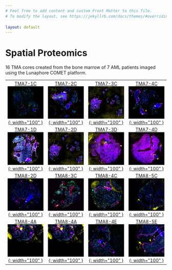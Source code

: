 ```yaml
---
# Feel free to add content and custom Front Matter to this file.
# To modify the layout, see https://jekyllrb.com/docs/themes/#overriding-theme-defaults

layout: default
---
```


# Spatial Proteomics
16 TMA cores created from the bone marrow of 7 AML patients imaged using the Lunaphore COMET platform.

|              |                   |       |         |
|:------------:|:-----------------:|:-----:|:-------:|
|[ TMA7-1C <br> ![](./prebuilt/TMA7-1C/TMA7-1C.jpg){: width="100" }](./prebuilt/TMA7-1C/)| [ TMA7-2C <br> ![](./prebuilt/TMA7-2C/TMA7-2C.jpg){: width="100" }](./prebuilt/TMA7-2C/) | [ TMA7-3C <br> ![](./prebuilt/TMA7-3C/TMA7-3C.jpg){: width="100" }](./prebuilt/TMA7-3C/)  | [ TMA7-4C <br> ![](./prebuilt/TMA7-4C/TMA7-4C.jpg){: width="100" }](./prebuilt/TMA7-4C/) |
| [ TMA7-1D <br> ![](./prebuilt/TMA7-1D/TMA7-1D.jpg){: width="100" }](./prebuilt/TMA7-1D/) | [ TMA7-2D <br> ![](./prebuilt/TMA7-2D/TMA7-2D.jpg){: width="100" }](./prebuilt/TMA7-2D/)   | [ TMA7-3D <br> ![](./prebuilt/TMA7-3D/TMA7-3D.jpg){: width="100" }](./prebuilt/TMA7-3D/)  | [ TMA7-4D <br> ![](./prebuilt/TMA7-4D/TMA7-4D.jpg){: width="100" }](./prebuilt/TMA7-4D/) |
|[ TMA8-2D <br> ![](./prebuilt/tma8-2d/tma8-2d.jpg){: width="100" }](./prebuilt/tma8-2d/)|[ TMA8-3C <br> ![](./prebuilt/TMA8-3C/tma8-3c.jpg){: width="100" }](./prebuilt/TMA8-3C/)|[ TMA8-4C <br> ![](./prebuilt/TMA8-4C/TMA8-4C.jpg){: width="100" }](./prebuilt/TMA8-4C/)| [ TMA8-5C <br> ![](./prebuilt/TMA8-5C/TMA8-5C.jpg){: width="100" }](./prebuilt/TMA8-5C/) |
| [TMA8-4A <br> ![](./prebuilt/TMA8-4A/TMA8-4A.jpg){: width="100" }](./prebuilt/TMA8-4A/)| [TMA8-4A <br> ![](./prebuilt/TMA8-4A/TMA8-4A.jpg){: width="100" }](./prebuilt/TMA8-4A/) | [TMA8-4E <br> ![](./prebuilt/TMA8-4E/TMA8-4E.jpg){: width="100" }](./prebuilt/TMA8-4E/)  | [TMA8-5E <br> ![](./prebuilt/TMA8-5E/TMA8-5E.jpg){: width="100" }](./prebuilt/TMA8-5E/) |

